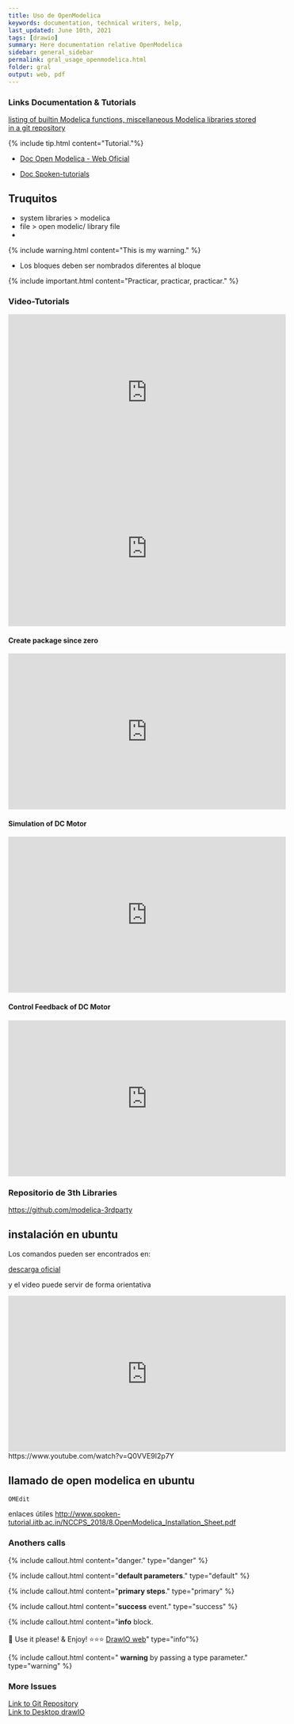 ```yaml
---
title: Uso de OpenModelica
keywords: documentation, technical writers, help, 
last_updated: June 10th, 2021
tags: [drawio]
summary: Here documentation relative OpenModelica
sidebar: general_sidebar
permalink: gral_usage_openmodelica.html
folder: gral
output: web, pdf
---
```


### Links Documentation & Tutorials


 [listing of builtin Modelica functions, miscellaneous Modelica libraries stored in a git repository](https://build.openmodelica.org/Documentation/)



{% include tip.html content="Tutorial."%}

- [Doc Open Modelica - Web Oficial](https://www.openmodelica.org/useresresources/userdocumentation)

- [Doc Spoken-tutorials](https://spoken-tutorial.org/watch/OpenModelica/Developing+an+equation-based+model/English/)


## Truquitos

* system libraries > modelica
* file > open modelic/ library file
* 

{% include warning.html content="This is my warning." %}
- Los bloques deben ser nombrados diferentes al bloque


{% include important.html content="Practicar, practicar, practicar." %}


### Video-Tutorials

<iframe width="560" height="315" src="https://www.youtube.com/embed/H9x-u6wxsoE" title="YouTube video player" frameborder="0" allow="accelerometer; autoplay; clipboard-write; encrypted-media; gyroscope; picture-in-picture" allowfullscreen></iframe>

<iframe width="560" height="315" src="https://www.youtube.com/embed/2Q-3WTifxcI" title="YouTube video player" frameborder="0" allow="accelerometer; autoplay; clipboard-write; encrypted-media; gyroscope; picture-in-picture" allowfullscreen></iframe>


#### Create package since zero

<iframe width="560" height="315" src="https://www.youtube.com/embed/esSMzMCFwbo" title="YouTube video player" frameborder="0" allow="accelerometer; autoplay; clipboard-write; encrypted-media; gyroscope; picture-in-picture" allowfullscreen></iframe>


#### Simulation of DC Motor

<iframe width="560" height="315" src="https://www.youtube.com/embed/lWhG33YntXI" title="YouTube video player" frameborder="0" allow="accelerometer; autoplay; clipboard-write; encrypted-media; gyroscope; picture-in-picture" allowfullscreen></iframe>

#### Control Feedback of DC Motor 

<iframe width="560" height="315" src="https://www.youtube.com/embed/Dw66ODbMS2A" title="YouTube video player" frameborder="0" allow="accelerometer; autoplay; clipboard-write; encrypted-media; gyroscope; picture-in-picture" allowfullscreen></iframe>



### Repositorio de 3th Libraries

https://github.com/modelica-3rdparty



## instalación en ubuntu

Los comandos pueden ser encontrados en:

[descarga oficial](https://openmodelica.org/download/download-linux)


y el video puede servir de forma orientativa
<iframe width="560" height="315" src="https://www.youtube.com/embed/Q0VVE9I2p7Y" title="YouTube video player" frameborder="0" allow="accelerometer; autoplay; clipboard-write; encrypted-media; gyroscope; picture-in-picture" allowfullscreen></iframe>https://www.youtube.com/watch?v=Q0VVE9I2p7Y


## llamado de open modelica en ubuntu
```cmd
OMEdit
```

enlaces útiles 
http://www.spoken-tutorial.iitb.ac.in/NCCPS_2018/8.OpenModelica_Installation_Sheet.pdf



### Anothers calls

{% include callout.html content="danger." type="danger" %}

{% include callout.html content="**default parameters**." type="default" %}

{% include callout.html content="**primary steps**." type="primary" %}

{% include callout.html content="**success** event." type="success" %}

{% include callout.html content="**info**  block. <br/><br/>🎨 Use it please! &  Enjoy! ⭐⭐⭐ [DrawIO web](https://app.diagrams.net/)" type="info"%}

{% include callout.html content=" **warning** by passing a type parameter." type="warning" %}


### More Issues
<div class="alert alert-success" role="alert"><i class="fa fa-download fa-lg"></i>
<a alt='git repository' href='https://openmodelica.org/git/OpenModelicaLibraries.git'> Link to Git Repository</a></div>

<div class="alert alert-success" role="alert"><i class="fa fa-download fa-lg"></i>
<a alt='desktop drawIO' href='https://github.com/jgraph/drawio-desktop/releases/tag/v14.1.8'> Link to Desktop drawIO</a></div>
